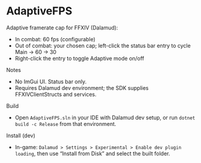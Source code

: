 # AdaptiveFPS

Adaptive framerate cap for FFXIV (Dalamud):
- In combat: 60 fps (configurable)
- Out of combat: your chosen cap; left-click the status bar entry to cycle Main → 60 → 30
- Right-click the entry to toggle Adaptive mode on/off

Notes
- No ImGui UI. Status bar only.
- Requires Dalamud dev environment; the SDK supplies FFXIVClientStructs and services.

Build
- Open `AdaptiveFPS.sln` in your IDE with Dalamud dev setup, or run `dotnet build -c Release` from that environment.

Install (dev)
- In-game: `Dalamud > Settings > Experimental > Enable dev plugin loading`, then use “Install from Disk” and select the built folder.

